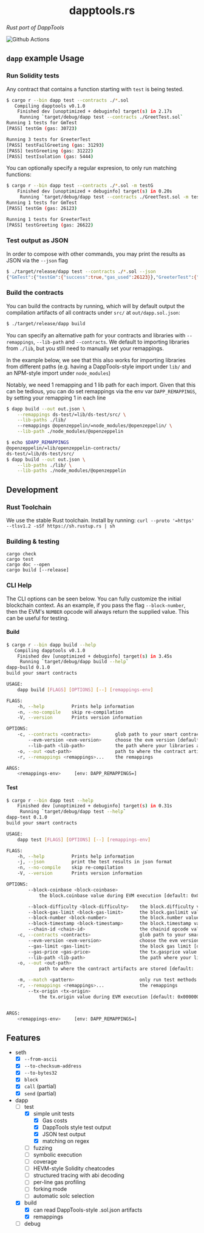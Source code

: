 # <h1 align="center"> dapptools.rs </h1>

*Rust port of DappTools*

![Github Actions](https://github.com/gakonst/dapptools-rs/workflows/Tests/badge.svg)


## `dapp` example Usage

### Run Solidity tests

Any contract that contains a function starting with `test` is being tested.

```bash
$ cargo r --bin dapp test --contracts ./*.sol
   Compiling dapptools v0.1.0
    Finished dev [unoptimized + debuginfo] target(s) in 2.17s
     Running `target/debug/dapp test --contracts ./GreetTest.sol`
Running 1 tests for GmTest
[PASS] testGm (gas: 30723)

Running 3 tests for GreeterTest
[PASS] testFailGreeting (gas: 31293)
[PASS] testGreeting (gas: 31222)
[PASS] testIsolation (gas: 5444)
```

You can optionally specify a regular expresion, to only run matching functions:

```bash
$ cargo r --bin dapp test --contracts ./*.sol -m testG
    Finished dev [unoptimized + debuginfo] target(s) in 0.20s
     Running `target/debug/dapp test --contracts ./GreetTest.sol -m testG`
Running 1 tests for GmTest
[PASS] testGm (gas: 26123)

Running 1 tests for GreeterTest
[PASS] testGreeting (gas: 26622)
```

### Test output as JSON

In order to compose with other commands, you may print the results as JSON via the `--json` flag

```bash
$ ./target/release/dapp test --contracts ./*.sol --json
{"GmTest":{"testGm":{"success":true,"gas_used":26123}},"GreeterTest":{"testGreeting":{"success":true,"gas_used":26622},"testFailGreeting":{"success":true,"gas_used":26693},"testIsolation":{"success":true,"gas_used":4144}}}
```

### Build the contracts

You can build the contracts by running, which will by default output the compilation artifacts
of all contracts under `src/` at `out/dapp.sol.json`:

```bash
$ ./target/release/dapp build
```

You can specify an alternative path for your contracts and libraries with `--remappings`, `--lib-path`
and `--contracts`. We default to importing libraries from `./lib`, but you still need to manually
set your remappings.

In the example below, we see that this also works for importing libraries from different paths
(e.g. having a DappTools-style import under `lib/` and an NPM-style import under `node_modules`)

Notably, we need 1 remapping and 1 lib path for each import. Given that this can be tedious,
you can do set remappings via the env var `DAPP_REMAPPINGS`, by setting your remapping  1 in each line

```bash
$ dapp build --out out.json \
    --remappings ds-test/=lib/ds-test/src/ \
    --lib-paths ./lib/
    --remappings @openzeppelin/=node_modules/@openzeppelin/ \
    --lib-path ./node_modules/@openzeppelin
```


```bash
$ echo $DAPP_REMAPPINGS
@openzeppelin/=lib/openzeppelin-contracts/
ds-test/=lib/ds-test/src/
$ dapp build --out out.json \
    --lib-paths ./lib/ \
    --lib-paths ./node_modules/@openzeppelin
```

## Development

### Rust Toolchain

We use the stable Rust toolchain. Install by running: `curl --proto '=https' --tlsv1.2 -sSf https://sh.rustup.rs | sh`

### Building & testing

```
cargo check
cargo test
cargo doc --open
cargo build [--release]
```

### CLI Help

The CLI options can be seen below. You can fully customize the initial blockchain
context. As an example, if you pass the flag `--block-number`, then the EVM's `NUMBER`
opcode will always return the supplied value. This can be useful for testing.


#### Build

```bash
$ cargo r --bin dapp build --help
   Compiling dapptools v0.1.0
    Finished dev [unoptimized + debuginfo] target(s) in 3.45s
     Running `target/debug/dapp build --help`
dapp-build 0.1.0
build your smart contracts

USAGE:
    dapp build [FLAGS] [OPTIONS] [--] [remappings-env]

FLAGS:
    -h, --help          Prints help information
    -n, --no-compile    skip re-compilation
    -V, --version       Prints version information

OPTIONS:
    -c, --contracts <contracts>         glob path to your smart contracts [default: ./src/**/*.sol]
        --evm-version <evm-version>     choose the evm version [default: berlin]
        --lib-path <lib-path>           the path where your libraries are installed
    -o, --out <out-path>                path to where the contract artifacts are stored [default: ./out/dapp.sol.json]
    -r, --remappings <remappings>...    the remappings

ARGS:
    <remappings-env>     [env: DAPP_REMAPPINGS=]
```

#### Test

```bash
$ cargo r --bin dapp test --help
    Finished dev [unoptimized + debuginfo] target(s) in 0.31s
     Running `target/debug/dapp test --help`
dapp-test 0.1.0
build your smart contracts

USAGE:
    dapp test [FLAGS] [OPTIONS] [--] [remappings-env]

FLAGS:
    -h, --help          Prints help information
    -j, --json          print the test results in json format
    -n, --no-compile    skip re-compilation
    -V, --version       Prints version information

OPTIONS:
        --block-coinbase <block-coinbase>
            the block.coinbase value during EVM execution [default: 0x0000000000000000000000000000000000000000]

        --block-difficulty <block-difficulty>    the block.difficulty value during EVM execution [default: 0]
        --block-gas-limit <block-gas-limit>      the block.gaslimit value during EVM execution
        --block-number <block-number>            the block.number value during EVM execution [default: 0]
        --block-timestamp <block-timestamp>      the block.timestamp value during EVM execution [default: 0]
        --chain-id <chain-id>                    the chainid opcode value [default: 1]
    -c, --contracts <contracts>                  glob path to your smart contracts [default: ./src/**/*.sol]
        --evm-version <evm-version>              choose the evm version [default: berlin]
        --gas-limit <gas-limit>                  the block gas limit [default: 25000000]
        --gas-price <gas-price>                  the tx.gasprice value during EVM execution [default: 0]
        --lib-path <lib-path>                    the path where your libraries are installed
    -o, --out <out-path>
            path to where the contract artifacts are stored [default: ./out/dapp.sol.json]

    -m, --match <pattern>                        only run test methods matching regex [default: .*]
    -r, --remappings <remappings>...             the remappings
        --tx-origin <tx-origin>
            the tx.origin value during EVM execution [default: 0x0000000000000000000000000000000000000000]


ARGS:
    <remappings-env>     [env: DAPP_REMAPPINGS=]

```

## Features

* seth
    * [x] `--from-ascii`
    * [x] `--to-checksum-address`
    * [x] `--to-bytes32`
    * [x] `block`
    * [x] `call` (partial)
    * [x] `send` (partial)
* dapp
    * [ ] test
        * [x] simple unit tests
            * [x] Gas costs
            * [x] DappTools style test output
            * [x] JSON test output
            * [x] matching on regex
        * [ ] fuzzing
        * [ ] symbolic execution
        * [ ] coverage
        * [ ] HEVM-style Solidity cheatcodes
        * [ ] structured tracing with abi decoding
        * [ ] per-line gas profiling
        * [ ] forking mode
        * [ ] automatic solc selection
    * [x] build
        * [x] can read DappTools-style .sol.json artifacts
        * [x] remappings
    * [ ] debug
